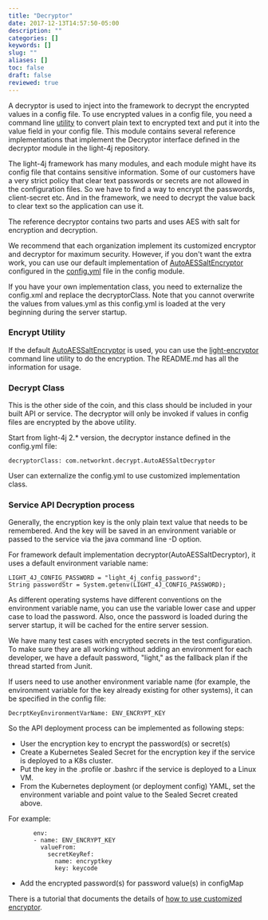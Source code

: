 ```yaml
---
title: "Decryptor"
date: 2017-12-13T14:57:50-05:00
description: ""
categories: []
keywords: []
slug: ""
aliases: []
toc: false
draft: false
reviewed: true
---
```


A decryptor is used to inject into the framework to decrypt the encrypted values in a config file. To use encrypted values in a config file, you need a command line [utility][] to convert plain text to encrypted text and put it into the value field in your config file. This module contains several reference implementations that implement the Decryptor interface defined in the decryptor module in the light-4j repository.

The light-4j framework has many modules, and each module might have its config file that contains sensitive information. Some of our customers have a very strict policy that clear text passwords or secrets are not allowed in the configuration files. So we have to find a way to encrypt the passwords, client-secret etc. And in the framework, we need to decrypt the value back to clear text so the application can use it. 

The reference decryptor contains two parts and uses AES with salt for encryption and decryption.

We recommend that each organization implement its customized encryptor and decryptor for maximum security. However, if you don't want the extra work, you can use our default implementation of [AutoAESSaltEncryptor][] configured in the [config.yml][] file in the config module. 

If you have your own implementation class, you need to externalize the config.xml and replace the decryptorClass. Note that you cannot overwrite the values from values.yml as this config.yml is loaded at the very beginning during the server startup. 

### Encrypt Utility

If the default [AutoAESSaltEncryptor][] is used, you can use the [light-encryptor][] command line utility to do the encryption. The README.md has all the information for usage. 

### Decrypt Class

This is the other side of the coin, and this class should be included in your built API or service. The decryptor will only be invoked if values in config files are encrypted by the above utility. 

Start from light-4j 2.* version, the decryptor instance defined in the config.yml file:

```
decryptorClass: com.networknt.decrypt.AutoAESSaltDecryptor
```

User can externalize the config.yml to use customized implementation class.

### Service API Decryption process

Generally, the encryption key is the only plain text value that needs to be remembered. And the key will be saved in an environment variable or passed to the service via the java command line -D option. 

For framework default implementation decryptor(AutoAESSaltDecryptor), it uses a default environment variable name:

```
LIGHT_4J_CONFIG_PASSWORD = "light_4j_config_password";
String passwordStr = System.getenv(LIGHT_4J_CONFIG_PASSWORD);
```

As different operating systems have different conventions on the environment variable name, you can use the variable lower case and upper case to load the password. Also, once the password is loaded during the server startup, it will be cached for the entire server session. 

We have many test cases with encrypted secrets in the test configuration.  To make sure they are all working without adding an environment for each developer, we have a default password, "light," as the fallback plan if the thread started from Junit. 

If users need to use another environment variable name (for example, the environment variable for the key already existing for other systems), it can be specified in the config file:

```
DecrptKeyEnvironmentVarName: ENV_ENCRYPT_KEY
```

So the API deployment process can be implemented as following steps:

- User the encryption key to encrypt the password(s) or secret(s)
- Create a Kubernetes Sealed Secret for the encryption key if the service is deployed to a K8s cluster. 
- Put the key in the .profile or .bashrc if the service is deployed to a Linux VM. 
- From the Kubernetes deployment (or deployment config) YAML, set the environment variable and point value to the Sealed Secret created above. 

For example:
```
       env:
       - name: ENV_ENCRYPT_KEY
         valueFrom:
           secretKeyRef:
             name: encryptkey
             key: keycode
```

- Add the encrypted password(s) for password value(s) in configMap




There is a tutorial that documents the details of [how to use customized encryptor][].

 
[how to use customized encryptor]: /tutorial/security/encrypt-decrypt/
[utility]: https://github.com/networknt/light-encryptor
[AutoAESSaltEncryptor]: https://github.com/networknt/light-4j/blob/master/decryptor/src/main/java/com/networknt/decrypt/AutoAESDecryptor.java
[config.yml]: https://github.com/networknt/light-4j/blob/master/config/src/main/resources/config/config.yml
[light-encryptor]: https://github.com/networknt/light-encryptor


